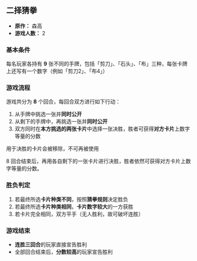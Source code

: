 ## 二择猜拳

- **原作：** 森高
- **游戏人数：** 2

### 基本条件

每名玩家各持有 **9** 张不同的手牌，包括「剪刀」、「石头」、「布」三种，每张卡牌上还写有一个数字（例如「剪刀2」、「布4」）

### 游戏流程

游戏共分为 **8** 个回合，每回合双方进行如下行动：

1. 从手牌中挑选一张并**同时公开**
2. 从剩下的手牌中，再挑选一张并**同时公开**
3. 双方同时在**本方挑选的两张卡片**中选择一张决胜，胜者可获得**对方卡片**上数字等量的分数

用于决胜的卡片会被移除，不可再被使用

8 回合结束后，再用各自剩下的一张卡片进行决胜，胜者依然可获得对方卡片上数字等量的分数。

### 胜负判定

1. 若最终所选**卡片种类不同**，按照**猜拳规则**决定胜负
2. 若最终所选**卡片种类相同**，**卡片数字较大**的一方获胜
3. 若卡片完全相同，双方平手（无人胜利，故可破坏连胜）

### 游戏结束

- **连胜三回合**的玩家直接宣告胜利
- 全部回合结束后，**分数较高**的玩家宣告胜利

